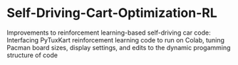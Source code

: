 # Self-Driving-Cart-Optimization-RL

Improvements to reinforcement learning-based self-driving car code: Interfacing PyTuxKart reinforcement learning code to run on Colab, tuning Pacman board sizes, display settings, and edits to the dynamic progamming structure of code
